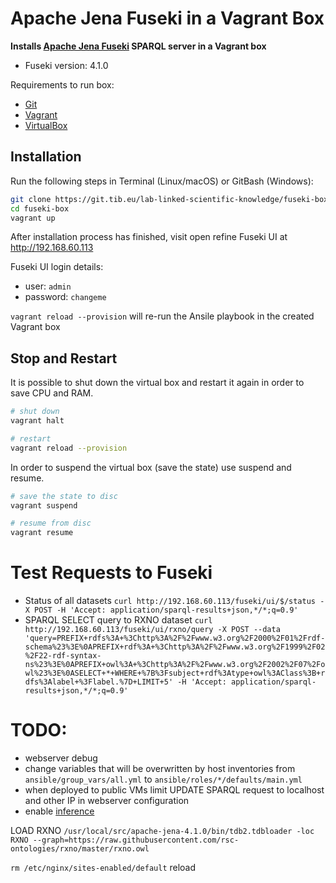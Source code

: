 # Apache Jena Fuseki in a Vagrant Box

**Installs [Apache Jena Fuseki](https://jena.apache.org/documentation/fuseki2/) SPARQL server in a Vagrant box**

* Fuseki version: 4.1.0


Requirements to run box:
* [Git](https://git-scm.com/downloads)
* [Vagrant](https://www.vagrantup.com/downloads.html)
* [VirtualBox](https://www.virtualbox.org/wiki/Downloads)


## Installation

Run the following steps in Terminal (Linux/macOS) or GitBash (Windows):
```bash
git clone https://git.tib.eu/lab-linked-scientific-knowledge/fuseki-box.git
cd fuseki-box
vagrant up
```

After installation process has finished, visit open refine Fuseki UI at <http://192.168.60.113>

Fuseki UI login details:
* user: `admin`
* password: `changeme` 

`vagrant reload --provision` will re-run the Ansile playbook in the created Vagrant box

## Stop and Restart

It is possible to shut down the virtual box and restart it again in order to save CPU and RAM.

```bash
# shut down
vagrant halt

# restart
vagrant reload --provision
```

In order to suspend the virtual box (save the state) use suspend and resume.

```bash
# save the state to disc
vagrant suspend

# resume from disc
vagrant resume
```

# Test Requests to Fuseki
* Status of all datasets `curl http://192.168.60.113/fuseki/ui/$/status -X POST -H 'Accept: application/sparql-results+json,*/*;q=0.9'` 
* SPARQL SELECT query to RXNO dataset `curl http://192.168.60.113/fuseki/ui/rxno/query -X POST --data 'query=PREFIX+rdfs%3A+%3Chttp%3A%2F%2Fwww.w3.org%2F2000%2F01%2Frdf-schema%23%3E%0APREFIX+rdf%3A+%3Chttp%3A%2F%2Fwww.w3.org%2F1999%2F02%2F22-rdf-syntax-ns%23%3E%0APREFIX+owl%3A+%3Chttp%3A%2F%2Fwww.w3.org%2F2002%2F07%2Fowl%23%3E%0ASELECT+*+WHERE+%7B%3Fsubject+rdf%3Atype+owl%3AClass%3B+rdfs%3Alabel+%3Flabel.%7D+LIMIT+5' -H 'Accept: application/sparql-results+json,*/*;q=0.9'`


# TODO:
* webserver debug
* change variables that will be overwritten by host inventories from  `ansible/group_vars/all.yml` to `ansible/roles/*/defaults/main.yml`
* when deployed to public VMs limit UPDATE SPARQL request to localhost and other IP in webserver configuration
* enable [inference](https://jena.apache.org/documentation/inference/)  

LOAD RXNO
`/usr/local/src/apache-jena-4.1.0/bin/tdb2.tdbloader -loc RXNO --graph=https://raw.githubusercontent.com/rsc-ontologies/rxno/master/rxno.owl` 

` rm /etc/nginx/sites-enabled/default ` 
reload
